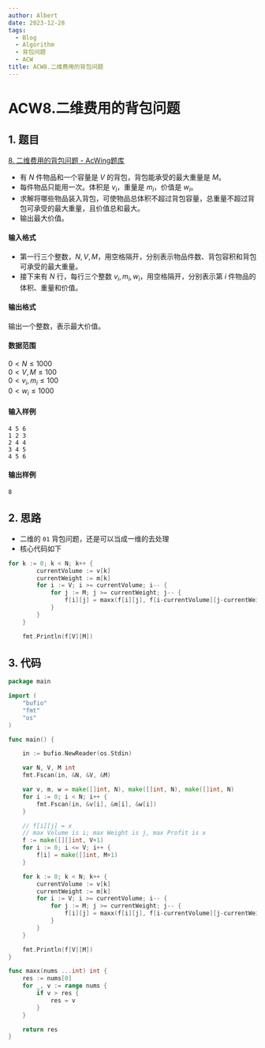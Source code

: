 ```yaml
---
author: Albert
date: 2023-12-28
tags:
  - Blog
  - Algorithm
  - 背包问题
  - ACW
title: ACW8.二维费用的背包问题
---
```


# ACW8.二维费用的背包问题

## 1. 题目

[8. 二维费用的背包问题 - AcWing题库](https://www.acwing.com/problem/content/8/)

- 有 $N$ 件物品和一个容量是 $V$ 的背包，背包能承受的最大重量是 $M$。
- 每件物品只能用一次。体积是 $v_i$，重量是 $m_i$，价值是 $w_i$。
- 求解将哪些物品装入背包，可使物品总体积不超过背包容量，总重量不超过背包可承受的最大重量，且价值总和最大。
- 输出最大价值。

#### 输入格式

- 第一行三个整数，$N,V, M$，用空格隔开，分别表示物品件数、背包容积和背包可承受的最大重量。
- 接下来有 $N$ 行，每行三个整数 $v_i, m_i, w_i$，用空格隔开，分别表示第 $i$ 件物品的体积、重量和价值。

#### 输出格式

输出一个整数，表示最大价值。

#### 数据范围

$0 \lt N \le 1000$  
$0 \lt V, M \le 100$  
$0 \lt v_i, m_i \le 100$  
$0 \lt w_i \le 1000$

#### 输入样例

```
4 5 6
1 2 3
2 4 4
3 4 5
4 5 6
```

#### 输出样例

```
8
```

## 2. 思路

- 二维的 `01` 背包问题，还是可以当成一维的去处理
- 核心代码如下

```go
for k := 0; k < N; k++ {
		currentVolume := v[k]
		currentWeight := m[k]
		for i := V; i >= currentVolume; i-- {
			for j := M; j >= currentWeight; j-- {
				f[i][j] = maxx(f[i][j], f[i-currentVolume][j-currentWeight]+w[k])
			}
		}
	}

	fmt.Println(f[V][M])
```

## 3. 代码

```go
package main

import (
	"bufio"
	"fmt"
	"os"
)

func main() {

	in := bufio.NewReader(os.Stdin)

	var N, V, M int
	fmt.Fscan(in, &N, &V, &M)

	var v, m, w = make([]int, N), make([]int, N), make([]int, N)
	for i := 0; i < N; i++ {
		fmt.Fscan(in, &v[i], &m[i], &w[i])
	}

	// f[i][j] = x
	// max Volume is i; max Weight is j, max Profit is x
	f := make([][]int, V+1)
	for i := 0; i <= V; i++ {
		f[i] = make([]int, M+1)
	}

	for k := 0; k < N; k++ {
		currentVolume := v[k]
		currentWeight := m[k]
		for i := V; i >= currentVolume; i-- {
			for j := M; j >= currentWeight; j-- {
				f[i][j] = maxx(f[i][j], f[i-currentVolume][j-currentWeight]+w[k])
			}
		}
	}

	fmt.Println(f[V][M])
}

func maxx(nums ...int) int {
	res := nums[0]
	for _, v := range nums {
		if v > res {
			res = v
		}
	}

	return res
}


```

